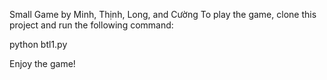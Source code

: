 Small Game by Minh, Thịnh, Long, and Cường
To play the game, clone this project and run the following command:

python btl1.py

Enjoy the game!
